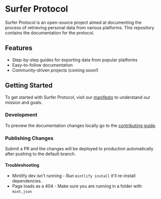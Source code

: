 # Surfer Protocol

Surfer Protocol is an open-source project aimed at documenting the process of retrieving personal data from various platforms. This repository contains the documentation for the protocol.

## Features

- Step-by-step guides for exporting data from popular platforms
- Easy-to-follow documentation
- Community-driven projects (coming soon!)

## Getting Started

To get started with Surfer Protocol, visit our [manifesto](https://surferprotocol.org/manifesto) to understand our mission and goals.

### Development

To preview the documentation changes locally go to the [contributing guide](https://surferprotocol.org/contributing).

### Publishing Changes

Submit a PR and the changes will be deployed to production automatically after pushing to the default branch.

#### Troubleshooting

- Mintlify dev isn't running - Run `mintlify install` it'll re-install dependencies.
- Page loads as a 404 - Make sure you are running in a folder with `mint.json`